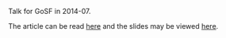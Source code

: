 Talk for GoSF in 2014-07.

The article can be read [here](http://go-talks.appspot.com/github.com/kisom/gosf201407/crypto.article)
and the slides may be viewed [here](http://go-talks.appspot.com/github.com/kisom/gosf201407/crypto.article).

